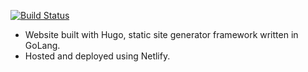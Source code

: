 [![Build Status](https://travis-ci.org/priyankt68/website.svg?branch=master)](https://travis-ci.org/priyankt68/website)

* Website built with Hugo, static site generator framework written in GoLang.
* Hosted and deployed using Netlify.

